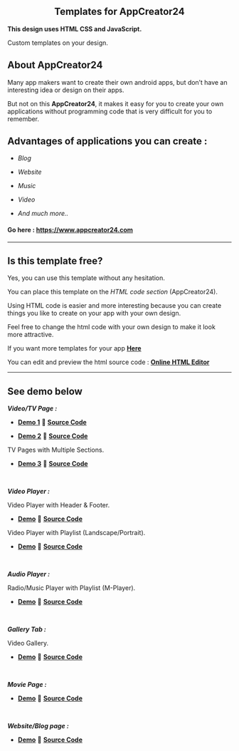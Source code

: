 <h2 align="center">Templates for AppCreator24</h2>

**This design uses HTML CSS and JavaScript.**

Custom templates on your design.

## About AppCreator24

Many app makers want to create their own android apps, but don’t have an interesting idea or design on their apps. 

But not on this **AppCreator24**, it makes it easy for you to create your own applications without programming code that is very difficult for you to remember. 

## Advantages of applications you can create : 

- _Blog_

- _Website_

- _Music_ 

- _Video_

- _And much more.._

#### Go here : https://www.appcreator24.com

<hr>

## Is this template free?

Yes, you can use this template without any hesitation.

You can place this template on the _HTML code section_ (AppCreator24).

Using HTML code is easier and more interesting because you can create things you like to create on your app with your own design.

Feel free to change the html code with your own design to make it look more attractive.

If you want more templates for your app **[Here](https://www.w3schools.com/w3css/w3css_templates.asp)**

You can edit and preview the html source code : **[Online HTML Editor](https://www.tutorialspoint.com/online_html_editor.php)**

<hr>

## See demo below

**_Video/TV Page :_**

- **[Demo 1](https://zazerconer.github.io/Templates-For-AppCreator24/demo/VTVP/templates1.html)** 
:bookmark_tabs: **[Source Code](https://github.com/ZazerConer/Templates-For-AppCreator24/blob/main/Video-TV-Page/Template1.html)**

- **[Demo 2](https://zazerconer.github.io/Templates-For-AppCreator24/demo/VTVP/templates2.html)**
:bookmark_tabs: **[Source Code](https://github.com/ZazerConer/Templates-For-AppCreator24/blob/main/Video-TV-Page/Template2.html)**

TV Pages with Multiple Sections.

- **[Demo 3](https://zazerconer.github.io/Templates-For-AppCreator24/demo/VTVP/templates3.html)**
:bookmark_tabs: **[Source Code](https://github.com/ZazerConer/Templates-For-AppCreator24/tree/main/Video-TV-Page/Template3)**


<br>

**_Video Player :_**

Video Player with Header & Footer.

- **[Demo](https://zazerconer.github.io/Templates-For-App-Creator-24/demo/VIPL/templates1/Page2.html)**
:bookmark_tabs: **[Source Code](https://github.com/ZazerConer/Templates-For-App-Creator-24/tree/main/Video-Player/Template1)**

Video Player with Playlist (Landscape/Portrait).

- **[Demo](https://zazerconer.github.io/Templates-For-App-Creator-24/demo/VIPL/templates2/live-demo.html)**
:bookmark_tabs: **[Source Code](https://github.com/ZazerConer/Templates-For-AppCreator24/tree/main/Video-Player/Template2)**

<br>

**_Audio Player :_**

Radio/Music Player with Playlist (M-Player).

- **[Demo](https://zazerconer.github.io/Templates-For-App-Creator-24/demo/MUPL/templates1/index.html)**
:bookmark_tabs: **[Source Code](https://github.com/ZazerConer/Templates-For-App-Creator-24/tree/main/Music-Player/Template1)**

<br>

**_Gallery Tab :_**

Video Gallery.

- **[Demo](https://zazerconer.github.io/Templates-For-App-Creator-24/demo/GATP/templates1/index.html)**
:bookmark_tabs: **[Source Code](https://github.com/ZazerConer/Templates-For-AppCreator24/tree/main/Gallary-Tab/Template1)**

<br>

**_Movie Page :_**

- **[Demo](https://zazerconer.github.io/Templates-For-App-Creator-24/demo/MOPG/templates1/index.html)**
:bookmark_tabs: **[Source Code](https://github.com/ZazerConer/Templates-For-App-Creator-24/tree/main/Movie-Page/Template1)**

<br>

**_Website/Blog page :_**

- **[Demo](https://zazerconer.github.io/Templates-For-App-Creator-24/demo/WEBL/templates1/index.html)**
:bookmark_tabs: **[Source Code](https://github.com/ZazerConer/Templates-For-App-Creator-24/tree/main/Website-Blog-Page/Template1)**

<br>
